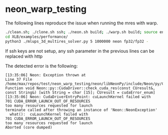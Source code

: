 # neon_warp_testing

The following lines reproduce the issue when running the mres with warp.

```bash
./clean.sh; ./clone.sh ssh; ./neon.sh build; ./warp.sh build; source env.sh export; ./xlb.sh mres ssh
cd XLB/examples/performance/
python3 ./mlups_3d_multires_solver.py 5 1000000 neon fp32/fp32 -
```
If ssh keys are not setup, any ssh parameter in the previous lines can be replaced with http

The detected error is the following:
```
[13:35:06] Neon: Exception thrown at 
Line 37 File /home/max/repos/test/neon_warp_testing/neon/libNeonPy/include/Neon/py/CudaDriver.h Function void Neon::py::CudaDriver::check_cuda_res(const CUresult&, const String&) [with String = char [15]; CUresult = cudaError_enum] 
[13:35:06] Neon: CudaDriverEntryPoint: cuLaunchKernel failed with 
701 CUDA_ERROR_LAUNCH_OUT_OF_RESOURCES
too many resources requested for launch
terminate called after throwing an instance of 'Neon::NeonException'
  what():  cuLaunchKernel failed with 
701 CUDA_ERROR_LAUNCH_OUT_OF_RESOURCES
too many resources requested for launch
Aborted (core dumped)

```
